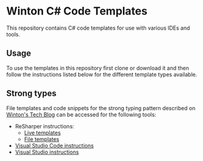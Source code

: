 # Winton C# Code Templates

This repository contains C# code templates for use with various IDEs and tools.

## Usage

To use the templates in this repository first clone or download it and then follow the instructions listed
below for the different template types available.

## Strong types

File templates and code snippets for the strong typing pattern described on
[Winton's Tech Blog](https://tech.winton.com/blog/2017/06/strong-typing)
can be accessed for the following tools:

* ReSharper instructions:
  * [Live templates](ReSharper/LiveTemplates/StrongTyping/ReadMe.md) 
  * [File templates](ReSharper/FileTemplates/StrongTyping/ReadMe.md) 
* [Visual Studio Code instructions](VisualStudioCode/CodeSnippets/StrongTyping/ReadMe.md) 
* [Visual Studio instructions](VisualStudio/CodeSnippets/StrongTyping/ReadMe.md) 
